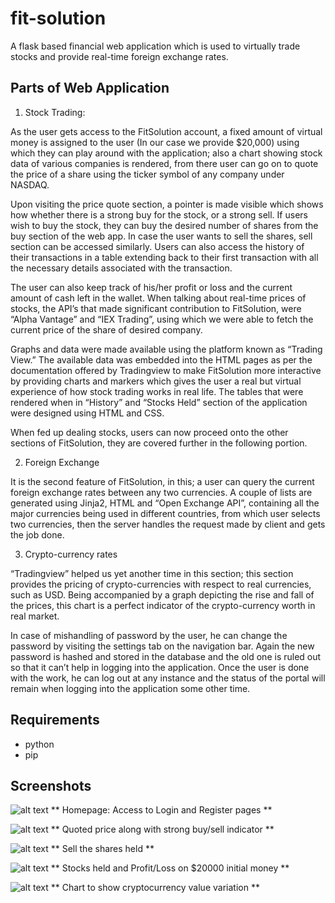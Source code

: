 # fit-solution
A flask based financial web application which is used to virtually trade stocks and provide real-time foreign exchange rates.

## Parts of Web Application
1.  Stock Trading:

As the user gets access to the FitSolution account, a fixed amount of virtual money is assigned to the user (In our case we provide $20,000) using which they can play around with the application; also a chart showing stock data of various companies is rendered, from there user can go on to quote the price of a share using the ticker symbol of any company under NASDAQ.
 
Upon visiting the price quote section, a pointer is made visible which shows how whether there is a strong buy for the stock, or a strong sell. If users wish to buy the stock, they can buy the desired number of shares from the buy section of the web app. In case the user wants to sell the shares, sell section can be accessed similarly. Users can also access the history of their transactions in a table extending back to their first transaction with all the necessary details associated with the transaction.
 
The user can also keep track of his/her profit or loss and the current amount of cash left in the wallet. When talking about real-time prices of stocks, the API’s that made significant contribution to FitSolution, were “Alpha Vantage” and “IEX Trading”, using which we were able to fetch the current price of the share of desired company.

Graphs and data were made available using the platform known as “Trading View.” The available data was embedded into the HTML pages as per the documentation offered by Tradingview to make FitSolution more interactive by providing charts and markers which gives the user a real but virtual experience of how stock trading works in real life. The tables that were rendered when in “History” and “Stocks Held” section of the application were designed using HTML and CSS.
 
When fed up dealing stocks, users can now proceed onto the other sections of FitSolution, they are covered further in the following portion.
 
2. 	Foreign Exchange
 
It is the second feature of FitSolution, in this; a user can query the current foreign exchange rates between any two currencies. A couple of lists are generated using Jinja2, HTML and “Open Exchange API”, containing all the major currencies being used in different countries, from which user selects two currencies, then the server handles the request made by client and gets the job done.
 
3. 	Crypto-currency rates
 
“Tradingview” helped us yet another time in this section; this section provides the pricing of crypto-currencies with respect to real currencies, such as USD. Being accompanied by a graph depicting the rise and fall of the prices, this chart is a perfect indicator of the crypto-currency worth in real market.
 
In case of mishandling of password by the user, he can change the password by visiting the settings tab on the navigation bar. Again the new password is hashed and stored in the database and the old one is ruled out so that it can’t help in logging into the application. Once the user is done with the work, he can log out at any instance and the status of the portal will remain when logging into the application some other time.


## Requirements
- python
- pip

## Screenshots
![alt text]("https://github.com/ayushdata/fit-solution/blob/master/screenshots/Homepage.png")
** Homepage: Access to Login and Register pages **

![alt text]("https://github.com/ayushdata/fit-solution/blob/master/screenshots/Quoted.png")
** Quoted price along with strong buy/sell indicator **

![alt text]("https://github.com/ayushdata/fit-solution/blob/master/screenshots/Sell.png")
** Sell the shares held **

![alt text]("https://github.com/ayushdata/fit-solution/blob/master/screenshots/priceAndGains.png")
** Stocks held and Profit/Loss on $20000 initial money **

![alt text]("https://github.com/ayushdata/fit-solution/blob/master/screenshots/Cryptos.png")
** Chart to show cryptocurrency value variation ** 

